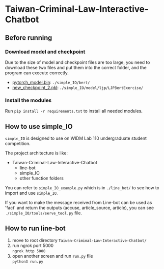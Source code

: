 # Taiwan-Criminal-Law-Interactive-Chatbot

## Before running
### Download model and checkpoint
Due to the size of model and checkpoint files are too large, you need to download these two files and put them into the correct folder, and the program can execute correctly.
- [pytorch_model.bin](https://drive.google.com/file/d/1jkSh7_UOzY637J1VMWC8uGoWCBf_uoVK/view?usp=sharing): `./simple_IO/bert/`
- [new_checkpoint_2.pkl](https://drive.google.com/file/d/1p2PUUKdfxK3H9ZwWZDhp_TDALoRpkuUp/view?usp=sharing): `./simple_IO/model/ljp/LJPBertExercise/`

### Install the modules
Run `pip install -r requirements.txt` to install all needed modules.

## How to use simple_IO
`simple_IO` is designed to use on WIDM Lab 110 undergraduate student competition.

The project architecture is like:
- Taiwan-Criminal-Law-Interactive-Chatbot
    - line-bot
    - simple_IO
    - other function folders

You can refer to `simple_IO_example.py` which is in `./line_bot/` to see how to import and use `simple_IO`.

If you want to make the message received from Line-bot can be used as 'fact' and return the outputs (accuse, article_source, article), you can see `./simple_IO/tools/serve_tool.py` file.

## How to run line-bot  
1. move to root directory ```Taiwan-Criminal-Law-Interactive-Chatbot/```  
2. run ngrok port 5000  
```ngrok http 5000``` 
3. open another screen and run ```run.py``` file  
```python3 run.py```
